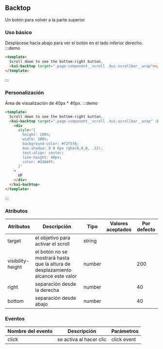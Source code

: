 ## Backtop

Un botón para volver a la parte superior

### Uso básico

Desplácese hacia abajo para ver el botón en el lado inferior derecho.
:::demo

```html
<template>
  Scroll down to see the bottom-right button.
  <kui-backtop target=".page-component__scroll .kui-scrollbar__wrap"></kui-backtop>
</template>
```

:::

### Personalización

Área de visualización de 40px \* 40px.
:::demo

```html
<template>
  Scroll down to see the bottom-right button.
  <kui-backtop target=".page-component__scroll .kui-scrollbar__wrap" :bottom="100">
    <div
      style="{
        height: 100%;
        width: 100%;
        background-color: #f2f5f6;
        box-shadow: 0 0 6px rgba(0,0,0, .12);
        text-align: center;
        line-height: 40px;
        color: #3366FF;
      }"
    >
      UP
    </div>
  </kui-backtop>
</template>
```

:::

### Atributos

| Atributos | Descripción                                    | Tipo         | Valores aceptados | Por defecto |
| ----------------- | ------------------------------------------------------------------- | --------------- | --------------- | ------- |
| target            | el objetivo para activar el scroll      | string          |                 |         |
| visibility-height | el botón no se mostrará hasta que la altura de desplazamiento alcance este valor | number |                 | 200     |
| right             | separación desde la derecha              | number |                 | 40      |
| bottom            | separación desde abajo                                       | number |                 | 40      |

### Eventos

| Nombre del evento | Descripción             | Parámetros  |
| ----------------- | ----------------------- | ----------- |
| click             | se activa al hacer clic | click event |
